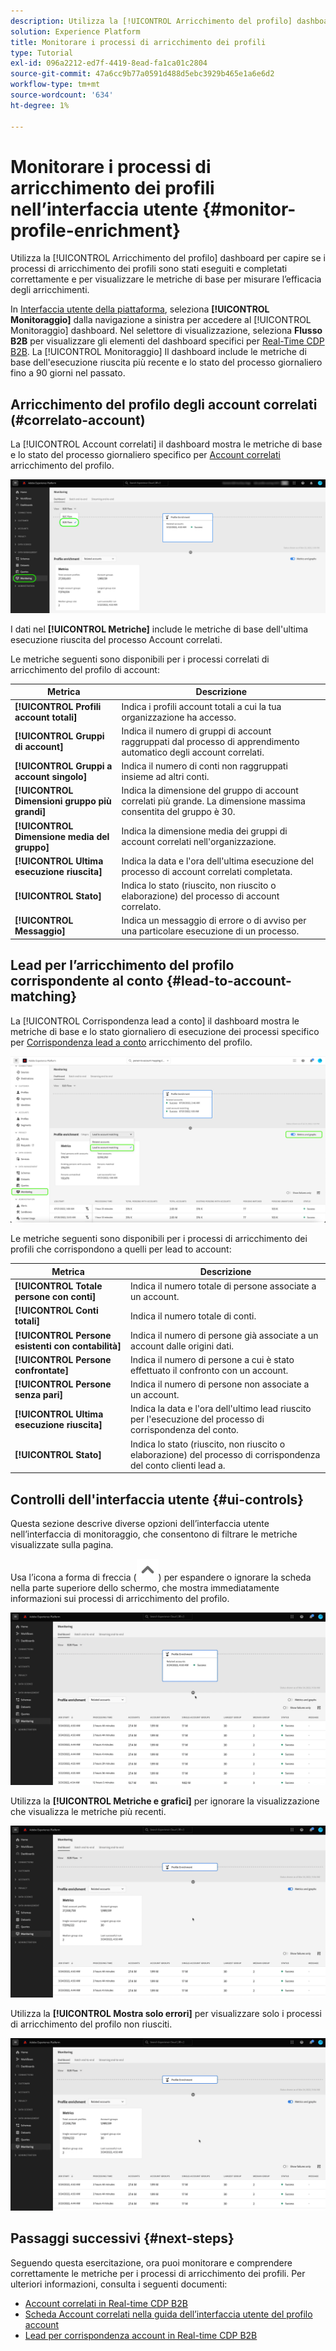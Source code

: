 ```yaml
---
description: Utilizza la [!UICONTROL Arricchimento del profilo] dashboard per capire se i processi di arricchimento dei profili sono stati eseguiti e completati correttamente e per visualizzare le metriche di base per misurare l’efficacia degli arricchimenti.
solution: Experience Platform
title: Monitorare i processi di arricchimento dei profili
type: Tutorial
exl-id: 096a2212-ed7f-4419-8ead-fa1ca01c2804
source-git-commit: 47a6cc9b77a0591d488d5ebc3929b465e1a6e6d2
workflow-type: tm+mt
source-wordcount: '634'
ht-degree: 1%

---
```


# Monitorare i processi di arricchimento dei profili nell’interfaccia utente {#monitor-profile-enrichment}

Utilizza la [!UICONTROL Arricchimento del profilo] dashboard per capire se i processi di arricchimento dei profili sono stati eseguiti e completati correttamente e per visualizzare le metriche di base per misurare l’efficacia degli arricchimenti.

In [Interfaccia utente della piattaforma](https://platform.adobe.com), seleziona **[!UICONTROL Monitoraggio]** dalla navigazione a sinistra per accedere al [!UICONTROL Monitoraggio] dashboard. Nel selettore di visualizzazione, seleziona **Flusso B2B** per visualizzare gli elementi del dashboard specifici per [Real-Time CDP B2B](/help/rtcdp/b2b-overview.md).  La [!UICONTROL Monitoraggio] Il dashboard include le metriche di base dell&#39;esecuzione riuscita più recente e lo stato del processo giornaliero fino a 90 giorni nel passato.

## Arricchimento del profilo degli account correlati (#correlato-account)

La [!UICONTROL Account correlati] il dashboard mostra le metriche di base e lo stato del processo giornaliero specifico per [Account correlati](/help/rtcdp/b2b-ai-ml-services/related-accounts.md) arricchimento del profilo.

![Indicazione visiva su come accedere alla schermata di monitoraggio dei processi di arricchimento del profilo nell’interfaccia utente di Experience Platform.](/help/dataflows/assets/ui/b2b/monitoring-profile-enrichment-jobs.png)

I dati nel **[!UICONTROL Metriche]** include le metriche di base dell&#39;ultima esecuzione riuscita del processo Account correlati.

Le metriche seguenti sono disponibili per i processi correlati di arricchimento del profilo di account:

| Metrica | Descrizione |
| --------- | ---------- |
| **[!UICONTROL Profili account totali]** | Indica i profili account totali a cui la tua organizzazione ha accesso. |
| **[!UICONTROL Gruppi di account]** | Indica il numero di gruppi di account raggruppati dal processo di apprendimento automatico degli account correlati. |
| **[!UICONTROL Gruppi a account singolo]** | Indica il numero di conti non raggruppati insieme ad altri conti. |
| **[!UICONTROL Dimensioni gruppo più grandi]** | Indica la dimensione del gruppo di account correlati più grande. La dimensione massima consentita del gruppo è 30. |
| **[!UICONTROL Dimensione media del gruppo]** | Indica la dimensione media dei gruppi di account correlati nell&#39;organizzazione. |
| **[!UICONTROL Ultima esecuzione riuscita]** | Indica la data e l&#39;ora dell&#39;ultima esecuzione del processo di account correlati completata. |
| **[!UICONTROL Stato]** | Indica lo stato (riuscito, non riuscito o elaborazione) del processo di account correlato. |
| **[!UICONTROL Messaggio]** | Indica un messaggio di errore o di avviso per una particolare esecuzione di un processo. |

## Lead per l’arricchimento del profilo corrispondente al conto {#lead-to-account-matching}

La [!UICONTROL Corrispondenza lead a conto] il dashboard mostra le metriche di base e lo stato giornaliero di esecuzione dei processi specifico per [Corrispondenza lead a conto](/help/rtcdp/b2b-ai-ml-services/lead-to-account-matching.md) arricchimento del profilo.

![Lead per l’arricchimento del profilo corrispondente al conto](/help/dataflows/assets/ui/b2b/mpc-lead-to-account-matching.png)

Le metriche seguenti sono disponibili per i processi di arricchimento dei profili che corrispondono a quelli per lead to account:

| Metrica | Descrizione |
| --------- | ---------- |
| **[!UICONTROL Totale persone con conti]** | Indica il numero totale di persone associate a un account. |
| **[!UICONTROL Conti totali]** | Indica il numero totale di conti. |
| **[!UICONTROL Persone esistenti con contabilità]** | Indica il numero di persone già associate a un account dalle origini dati. |
| **[!UICONTROL Persone confrontate]** | Indica il numero di persone a cui è stato effettuato il confronto con un account. |
| **[!UICONTROL Persone senza pari]** | Indica il numero di persone non associate a un account. |
| **[!UICONTROL Ultima esecuzione riuscita]** | Indica la data e l&#39;ora dell&#39;ultimo lead riuscito per l&#39;esecuzione del processo di corrispondenza del conto. |
| **[!UICONTROL Stato]** | Indica lo stato (riuscito, non riuscito o elaborazione) del processo di corrispondenza del conto clienti lead a. |

## Controlli dell&#39;interfaccia utente {#ui-controls}

Questa sezione descrive diverse opzioni dell’interfaccia utente nell’interfaccia di monitoraggio, che consentono di filtrare le metriche visualizzate sulla pagina.

Usa l’icona a forma di freccia (![icona a forma di freccia](/help/dataflows/assets/ui/monitor-destinations/chevron-up.png)) per espandere o ignorare la scheda nella parte superiore dello schermo, che mostra immediatamente informazioni sui processi di arricchimento del profilo.

![Registrazione dello schermo che mostra il controllo dell’interfaccia utente dell’icona a forma di freccia.](/help/dataflows/assets/ui/b2b/use-arrow-control.gif)

Utilizza la **[!UICONTROL Metriche e grafici]** per ignorare la visualizzazione che visualizza le metriche più recenti.

![Registrazione su schermo che mostra l’interruttore metriche e grafici.](/help/dataflows/assets/ui/b2b/metrics-and-graphs-toggle.gif)

Utilizza la **[!UICONTROL Mostra solo errori]** per visualizzare solo i processi di arricchimento del profilo non riusciti.

![Registrazione dello schermo che mostra solo l’interruttore Show Failure (Mostra errori).](/help/dataflows/assets/ui/b2b/show-failures-only.gif)

## Passaggi successivi {#next-steps}

Seguendo questa esercitazione, ora puoi monitorare e comprendere correttamente le metriche per i processi di arricchimento dei profili. Per ulteriori informazioni, consulta i seguenti documenti:

* [Account correlati in Real-time CDP B2B](/help/rtcdp/b2b-ai-ml-services/related-accounts.md)
* [Scheda Account correlati nella guida dell’interfaccia utente del profilo account](/help/rtcdp/accounts/account-profile-ui-guide.md)
* [Lead per corrispondenza account in Real-time CDP B2B](/help/rtcdp/b2b-ai-ml-services/lead-to-account-matching.md)
